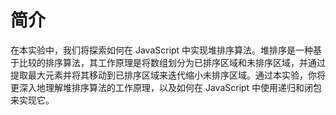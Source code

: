 # 简介

在本实验中，我们将探索如何在 JavaScript 中实现堆排序算法。堆排序是一种基于比较的排序算法，其工作原理是将数组划分为已排序区域和未排序区域，并通过提取最大元素并将其移动到已排序区域来迭代缩小未排序区域。通过本实验，你将更深入地理解堆排序算法的工作原理，以及如何在 JavaScript 中使用递归和闭包来实现它。
